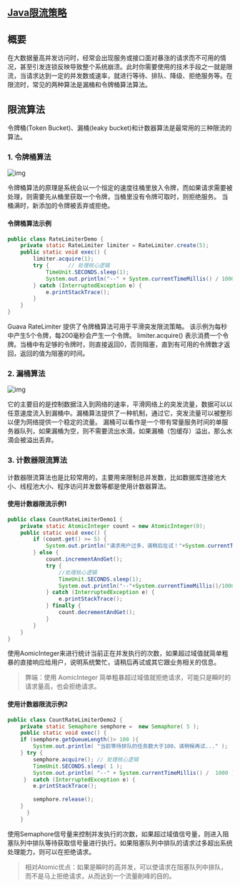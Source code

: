 ## [Java限流策略](https://www.cnblogs.com/java1024/p/7725632.html)

## 概要

在大数据量高并发访问时，经常会出现服务或接口面对暴涨的请求而不可用的情况，甚至引发连锁反映导致整个系统崩溃。此时你需要使用的技术手段之一就是限流，当请求达到一定的并发数或速率，就进行等待、排队、降级、拒绝服务等。在限流时，常见的两种算法是漏桶和令牌桶算法算法。

## 限流算法

令牌桶(Token Bucket)、漏桶(leaky bucket)和计数器算法是最常用的三种限流的算法。

### 1. 令牌桶算法

![img](https://upload-images.jianshu.io/upload_images/2843224-cad0c86d52cdcaa2.png?imageMogr2/auto-orient/strip)



令牌桶算法的原理是系统会以一个恒定的速度往桶里放入令牌，而如果请求需要被处理，则需要先从桶里获取一个令牌，当桶里没有令牌可取时，则拒绝服务。 当桶满时，新添加的令牌被丢弃或拒绝。

#### 令牌桶算法示例

```java
public class RateLimiterDemo {  
    private static RateLimiter limiter = RateLimiter.create(5);   
    public static void exec() {    
        limiter.acquire(1);    
        try {      // 处理核心逻辑      
            TimeUnit.SECONDS.sleep(1);      
            System.out.println("--" + System.currentTimeMillis() / 1000);    
        } catch (InterruptedException e) {      
            e.printStackTrace();    
        }  
    }
}
```

Guava RateLimiter 提供了令牌桶算法可用于平滑突发限流策略。
该示例为每秒中产生5个令牌，每200毫秒会产生一个令牌。
limiter.acquire() 表示消费一个令牌。当桶中有足够的令牌时，则直接返回0，否则阻塞，直到有可用的令牌数才返回，返回的值为阻塞的时间。

### 2. 漏桶算法

![img](https://upload-images.jianshu.io/upload_images/2843224-110270a01e8e8056.png?imageMogr2/auto-orient/strip)



它的主要目的是控制数据注入到网络的速率，平滑网络上的突发流量，数据可以以任意速度流入到漏桶中。漏桶算法提供了一种机制，通过它，突发流量可以被整形以便为网络提供一个稳定的流量。 漏桶可以看作是一个带有常量服务时间的单服务器队列，如果漏桶为空，则不需要流出水滴，如果漏桶（包缓存）溢出，那么水滴会被溢出丢弃。

### 3. 计数器限流算法

计数器限流算法也是比较常用的，主要用来限制总并发数，比如数据库连接池大小、线程池大小、程序访问并发数等都是使用计数器算法。

#### 使用计数器限流示例1

```java
public class CountRateLimiterDemo1 {   
    private static AtomicInteger count = new AtomicInteger(0);   
    public static void exec() {    
        if (count.get() >= 5) {      
            System.out.println("请求用户过多，请稍后在试！"+System.currentTimeMillis()/1000);    
        } else {      
            count.incrementAndGet();      
            try {        
                //处理核心逻辑        
                TimeUnit.SECONDS.sleep(1);        
                System.out.println("--"+System.currentTimeMillis()/1000);      
            } catch (InterruptedException e) {        
                e.printStackTrace();      
            } finally {        
                count.decrementAndGet();      
            }    
        }  
    }
}
```

使用AomicInteger来进行统计当前正在并发执行的次数，如果超过域值就简单粗暴的直接响应给用户，说明系统繁忙，请稍后再试或其它跟业务相关的信息。

> 弊端：使用 AomicInteger 简单粗暴超过域值就拒绝请求，可能只是瞬时的请求量高，也会拒绝请求。

#### 使用计数器限流示例2

```java
public class CountRateLimiterDemo2 { 
    private static Semaphore semphore =  new Semaphore( 5 ); 
    public static void exec() { 
    if (semphore.getQueueLength()> 100 ){       
        System.out.println( "当前等待排队的任务数大于100，请稍候再试..." ); 
    } try { 
        semphore.acquire(); // 处理核心逻辑
        TimeUnit.SECONDS.sleep( 1 ); 
        System.out.println( "--" + System.currentTimeMillis() /  1000 );
     }  catch (InterruptedException e) {      
        e.printStackTrace(); 
                                                                                                }  finally {
        semphore.release();
    }
      }
    }
```

使用Semaphore信号量来控制并发执行的次数，如果超过域值信号量，则进入阻塞队列中排队等待获取信号量进行执行。如果阻塞队列中排队的请求过多超出系统处理能力，则可以在拒绝请求。

> 相对Atomic优点：如果是瞬时的高并发，可以使请求在阻塞队列中排队，而不是马上拒绝请求，从而达到一个流量削峰的目的。